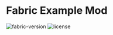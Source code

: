 # Fabric Example Mod
![fabric-version](https://img.shields.io/badge/fabric-1.16.4-brightgreen)
![license](https://img.shields.io/badge/license-GPLv3-blue)
